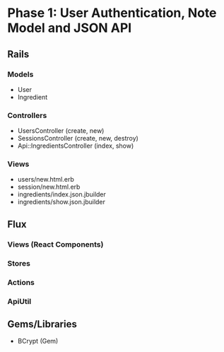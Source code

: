 # Phase 1: User Authentication, Note Model and JSON API

## Rails
### Models
* User
* Ingredient

### Controllers
* UsersController (create, new)
* SessionsController (create, new, destroy)
* Api::IngredientsController (index, show)

### Views
* users/new.html.erb
* session/new.html.erb
* ingredients/index.json.jbuilder
* ingredients/show.json.jbuilder

## Flux
### Views (React Components)

### Stores

### Actions

### ApiUtil

## Gems/Libraries
* BCrypt (Gem)
